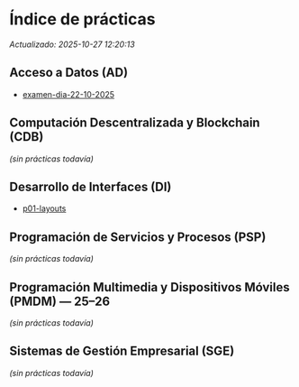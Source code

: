 <!-- Archivo generado automáticamente. Edita las prácticas en sus carpetas. -->
# Índice de prácticas

_Actualizado: 2025-10-27 12:20:13_

## Acceso a Datos (AD)

- [examen-dia-22-10-2025](01-acceso-datos//practicas/examen-dia-22-10-2025/README.md)

## Computación Descentralizada y Blockchain (CDB)

*(sin prácticas todavía)*

## Desarrollo de Interfaces (DI)

- [p01-layouts](03-desarrollo-interfaces//practicas/p01-layouts/README.md)

## Programación de Servicios y Procesos (PSP)

*(sin prácticas todavía)*

## Programación Multimedia y Dispositivos Móviles (PMDM) — 25–26

*(sin prácticas todavía)*

## Sistemas de Gestión Empresarial (SGE)

*(sin prácticas todavía)*


